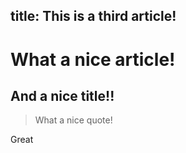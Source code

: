 title: This is a third article!
---
# What a nice article!

## And a nice title!!

> What a nice quote!

Great
